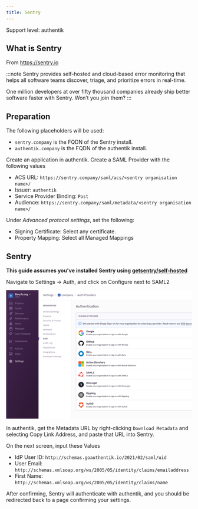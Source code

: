 ```yaml
---
title: Sentry
---
```


<span class="badge badge--primary">Support level: authentik</span>

## What is Sentry

From https://sentry.io

:::note
Sentry provides self-hosted and cloud-based error monitoring that helps all software
teams discover, triage, and prioritize errors in real-time.

One million developers at over fifty thousand companies already ship
better software faster with Sentry. Won’t you join them?
:::

## Preparation

The following placeholders will be used:

-   `sentry.company` is the FQDN of the Sentry install.
-   `authentik.company` is the FQDN of the authentik install.

Create an application in authentik. Create a SAML Provider with the following values

-   ACS URL: `https://sentry.company/saml/acs/<sentry organisation name>/`
-   Issuer: `authentik`
-   Service Provider Binding: `Post`
-   Audience: `https://sentry.company/saml/metadata/<sentry organisation name>/`

Under _Advanced protocol settings_, set the following:

-   Signing Certificate: Select any certificate.
-   Property Mapping: Select all Managed Mappings

## Sentry

**This guide assumes you've installed Sentry using [getsentry/self-hosted](https://github.com/getsentry/self-hosted)**

Navigate to Settings -> Auth, and click on Configure next to SAML2

![](./auth.png)

In authentik, get the Metadata URL by right-clicking `Download Metadata` and selecting Copy Link Address, and paste that URL into Sentry.

On the next screen, input these Values

-   IdP User ID: `http://schemas.goauthentik.io/2021/02/saml/uid`
-   User Email: `http://schemas.xmlsoap.org/ws/2005/05/identity/claims/emailaddress`
-   First Name: `http://schemas.xmlsoap.org/ws/2005/05/identity/claims/name`

After confirming, Sentry will authenticate with authentik, and you should be redirected back to a page confirming your settings.
